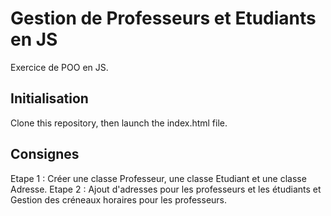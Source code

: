# Gestion de Professeurs et Etudiants en JS

Exercice de POO en JS. 

## Initialisation

Clone this repository, then launch the index.html file.

## Consignes

Etape 1 : Créer une classe Professeur, une classe Etudiant et une classe Adresse.
Etape 2 : Ajout d'adresses pour les professeurs et les étudiants et Gestion des créneaux horaires pour les professeurs.